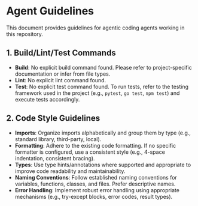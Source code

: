 # Agent Guidelines

This document provides guidelines for agentic coding agents working in this repository.

## 1. Build/Lint/Test Commands
- **Build**: No explicit build command found. Please refer to project-specific documentation or infer from file types.
- **Lint**: No explicit lint command found.
- **Test**: No explicit test command found. To run tests, refer to the testing framework used in the project (e.g., `pytest`, `go test`, `npm test`) and execute tests accordingly.

## 2. Code Style Guidelines
- **Imports**: Organize imports alphabetically and group them by type (e.g., standard library, third-party, local).
- **Formatting**: Adhere to the existing code formatting. If no specific formatter is configured, use a consistent style (e.g., 4-space indentation, consistent bracing).
- **Types**: Use type hints/annotations where supported and appropriate to improve code readability and maintainability.
- **Naming Conventions**: Follow established naming conventions for variables, functions, classes, and files. Prefer descriptive names.
- **Error Handling**: Implement robust error handling using appropriate mechanisms (e.g., try-except blocks, error codes, result types).
